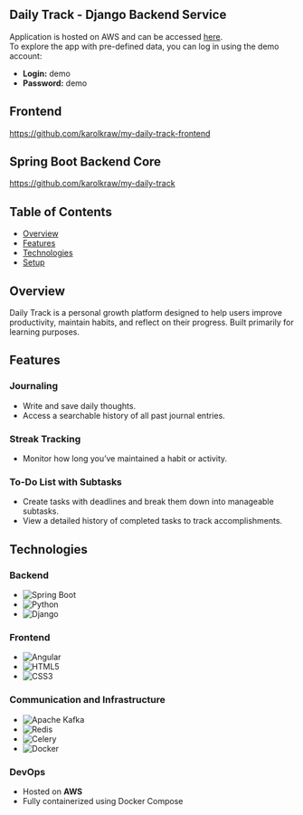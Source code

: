 ## Daily Track - Django Backend Service

Application is hosted on AWS and can be accessed [here](http://ec2-34-195-193-33.compute-1.amazonaws.com:4200/auth/login).  
To explore the app with pre-defined data, you can log in using the demo account:
- **Login:** demo
- **Password:** demo

## Frontend 
https://github.com/karolkraw/my-daily-track-frontend
## Spring Boot Backend Core
https://github.com/karolkraw/my-daily-track

## Table of Contents
- [Overview](#overview)
- [Features](#features)
- [Technologies](#technologies)
- [Setup](#setup)

## Overview
Daily Track is a personal growth platform designed to help users improve productivity, maintain habits, and reflect on their progress. Built primarily for learning purposes.

## Features

### Journaling
- Write and save daily thoughts.
- Access a searchable history of all past journal entries.

### Streak Tracking
- Monitor how long you’ve maintained a habit or activity.

### To-Do List with Subtasks
- Create tasks with deadlines and break them down into manageable subtasks.
- View a detailed history of completed tasks to track accomplishments.

## Technologies

### Backend
- ![Spring Boot](https://img.shields.io/badge/Spring_Boot-F2F4F9?style=for-the-badge&logo=spring-boot)
- ![Python](https://img.shields.io/badge/Python%203.9-blue?style=for-the-badge&logo=python&logoColor=white)
- ![Django](https://img.shields.io/badge/Django-092E20?style=for-the-badge&logo=django&logoColor=white)

### Frontend
- ![Angular](https://img.shields.io/badge/angular-%23DD0031.svg?style=for-the-badge&logo=angular&logoColor=white)
- ![HTML5](https://img.shields.io/badge/HTML5-E34F26?style=for-the-badge&logo=html5&logoColor=white)
- ![CSS3](https://img.shields.io/badge/CSS3-1572B6?style=for-the-badge&logo=css3&logoColor=white)

### Communication and Infrastructure
- ![Apache Kafka](https://img.shields.io/badge/Apache_Kafka-231F20?style=for-the-badge&logo=apache-kafka&logoColor=white)
- ![Redis](https://img.shields.io/badge/Redis-D9281A?style=for-the-badge&logo=redis&logoColor=white)
- ![Celery](https://img.shields.io/badge/Celery-37814A?style=for-the-badge&logo=celery&logoColor=white)
- ![Docker](https://img.shields.io/badge/Docker-2CA5E0?style=for-the-badge&logo=docker&logoColor=white)

### DevOps
- Hosted on **AWS**
- Fully containerized using Docker Compose
